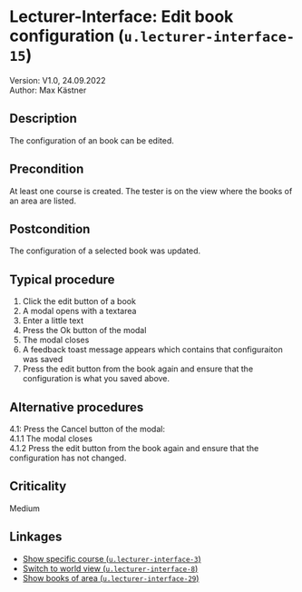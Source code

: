 # Lecturer-Interface: Edit book configuration (`u.lecturer-interface-15`)


Version: V1.0, 24.09.2022 \
Author: Max Kästner

## Description

The configuration of an book can be edited.

## Precondition

At least one course is created. The tester is on the view where the books of an area are listed.

## Postcondition

The configuration of a selected book was updated.

## Typical procedure

1. Click the edit button of a book
2. A modal opens with a textarea
3. Enter a little text
4. Press the Ok button of the modal
5. The modal closes
6. A feedback toast message appears which contains that configuraiton was saved
7. Press the edit button from the book again and ensure that the configuration is what you saved above.

## Alternative procedures

4.1: Press the Cancel button of the modal: \
    4.1.1 The modal closes \
    4.1.2 Press the edit button from the book again and ensure that the configuration has not changed.


## Criticality

Medium

## Linkages

- [Show specific course (`u.lecturer-interface-3`)](u-lecturer-interface-03-show-specific-course.md)
- [Switch to world view (`u.lecturer-interface-8`)](u-lecturer-interface-08-switch-to-world-view.md)
- [Show books of area (`u.lecturer-interface-29`)](u-lecturer-interface-29-show-books-of-area.md)